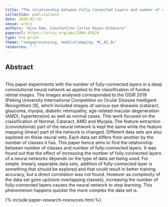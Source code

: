 ```yaml
---
title: "The relationship between Fully Connected Layers and number of classes for the analysis of retinal images"
collection: publications
date: 2020-03-18
venue: arXiv
authors: "Ajna Ram, Constantino Carlos Reyes-Aldasoro"
paperurl: https://arxiv.org/abs/2004.03624
type: Pre-print
theme: "imageprocessing, medicalimaging, ML_AI_DL"
resources: " "
---
```

<h2> Abstract </h2>  <br>
This paper experiments with the number of fully-connected layers in a deep convolutional neural network as applied to the classification of fundus retinal images. The images analysed corresponded to the ODIR 2019 (Peking University International Competition on Ocular Disease Intelligent Recognition) [9], which included images of various eye diseases (cataract, glaucoma, myopia, diabetic retinopathy, age-related macular degeneration (AMD), hypertension) as well as normal cases. This work focused on the classification of Normal, Cataract, AMD and Myopia. The feature extraction (convolutional) part of the neural network is kept the same while the feature mapping (linear) part of the network is changed. Different data sets are also explored on these neural nets. Each data set differs from another by the number of classes it has. This paper hence aims to find the relationship between number of classes and number of fully-connected layers. It was found out that the effect of increasing the number of fully-connected layers of a neural networks depends on the type of data set being used. For simple, linearly separable data sets, addition of fully-connected layer is something that should be explored and that could result in better training accuracy, but a direct correlation was not found. However as complexity of the data set goes up(more overlapping classes), increasing the number of fully-connected layers causes the neural network to stop learning. This phenomenon happens quicker the more complex the data set is.

{% include paper-research-resources.html %}
